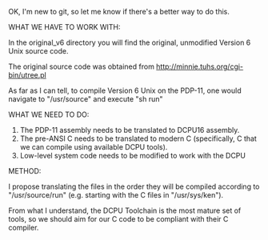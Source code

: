 OK, I'm new to git, so let me know if there's a better way to do this.

WHAT WE HAVE TO WORK WITH:

In the original_v6 directory you will find the original, unmodified Version 6 Unix source code.

The original source code was obtained from http://minnie.tuhs.org/cgi-bin/utree.pl

As far as I can tell, to compile Version 6 Unix on the PDP-11, one would navigate to "/usr/source"
and execute "sh run"

WHAT WE NEED TO DO:

1. The PDP-11 assembly needs to be translated to DCPU16 assembly.
2. The pre-ANSI C needs to be translated to modern C (specifically, C that we can compile using available DCPU tools).
3. Low-level system code needs to be modified to work with the DCPU

METHOD:

I propose translating the files in the order they will be compiled according to "/usr/source/run"
(e.g. starting with the C files in "/usr/sys/ken").

From what I understand, the DCPU Toolchain is the most mature set of tools, so we should aim for our C code to be
compliant with their C compiler.